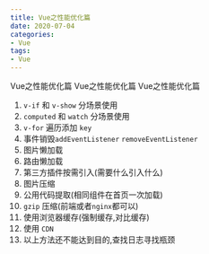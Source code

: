 ```yaml
---
title: Vue之性能优化篇
date: 2020-07-04
categories: 
- Vue
tags:
- Vue
---
```


Vue之性能优化篇 
Vue之性能优化篇 
Vue之性能优化篇 

1. `v-if` 和 `v-show` 分场景使用
2. `computed` 和 `watch` 分场景使用
3. `v-for` 遍历添加 `key`
4. 事件销毁`addEventListener` `removeEventListener`
5. 图片懒加载
6. 路由懒加载
7. 第三方插件按需引入(需要什么引入什么)
8. 图片压缩
9. 公用代码提取(相同组件在首页一次加载)
10. `gzip` 压缩(前端或者`nginx`都可以)
11. 使用浏览器缓存(强制缓存,对比缓存)
12. 使用 `CDN`
13. 以上方法还不能达到目的,查找日志寻找瓶颈



